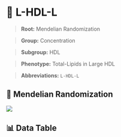 # 🧪 L-HDL-L

> **Root:** Mendelian Randomization

> **Group:** Concentration  

> **Subgroup:** HDL

> **Phenotype:** Total-Lipids in Large HDL  

> **Abbreviations:** `L-HDL-L`

## 🧬 Mendelian Randomization  

<img src="/MR/Figures/Inverse/LhengxianHDLhengxianL.png"/>


## 📊 Data Table


<CsvTableMRI src="/MR_Data/Inverse/LhengxianHDLhengxianL.csv"/>
